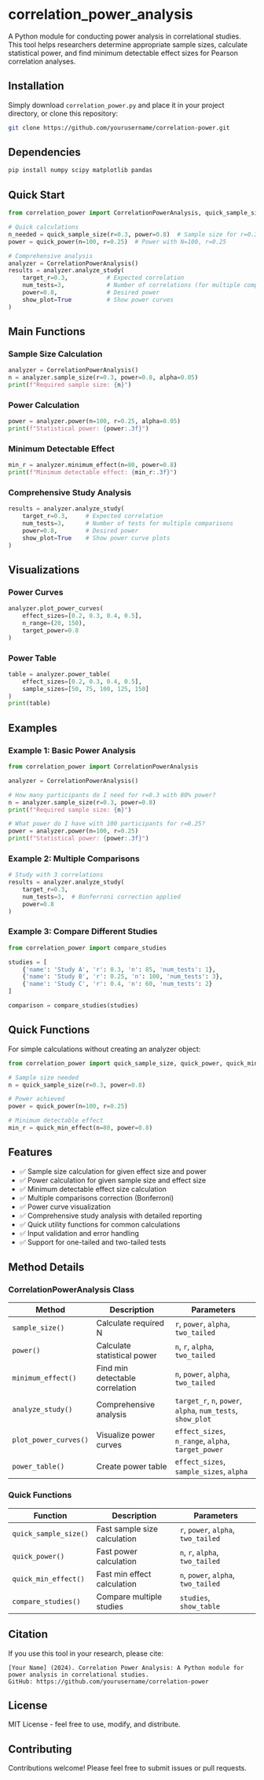 # correlation_power_analysis

A Python module for conducting power analysis in correlational studies. This tool helps researchers determine appropriate sample sizes, calculate statistical power, and find minimum detectable effect sizes for Pearson correlation analyses.

## Installation

Simply download `correlation_power.py` and place it in your project directory, or clone this repository:

```bash
git clone https://github.com/yourusername/correlation-power.git
```

## Dependencies

```bash
pip install numpy scipy matplotlib pandas
```

## Quick Start

```python
from correlation_power import CorrelationPowerAnalysis, quick_sample_size, quick_power

# Quick calculations
n_needed = quick_sample_size(r=0.3, power=0.8)  # Sample size for r=0.3, 80% power
power = quick_power(n=100, r=0.25)  # Power with N=100, r=0.25

# Comprehensive analysis
analyzer = CorrelationPowerAnalysis()
results = analyzer.analyze_study(
    target_r=0.3,           # Expected correlation
    num_tests=3,            # Number of correlations (for multiple comparisons)
    power=0.8,              # Desired power
    show_plot=True          # Show power curves
)
```

## Main Functions

### Sample Size Calculation
```python
analyzer = CorrelationPowerAnalysis()
n = analyzer.sample_size(r=0.3, power=0.8, alpha=0.05)
print(f"Required sample size: {n}")
```

### Power Calculation
```python
power = analyzer.power(n=100, r=0.25, alpha=0.05)
print(f"Statistical power: {power:.3f}")
```

### Minimum Detectable Effect
```python
min_r = analyzer.minimum_effect(n=80, power=0.8)
print(f"Minimum detectable effect: {min_r:.3f}")
```

### Comprehensive Study Analysis
```python
results = analyzer.analyze_study(
    target_r=0.3,     # Expected correlation
    num_tests=3,      # Number of tests for multiple comparisons
    power=0.8,        # Desired power
    show_plot=True    # Show power curve plots
)
```

## Visualizations

### Power Curves
```python
analyzer.plot_power_curves(
    effect_sizes=[0.2, 0.3, 0.4, 0.5],
    n_range=(20, 150),
    target_power=0.8
)
```

### Power Table
```python
table = analyzer.power_table(
    effect_sizes=[0.2, 0.3, 0.4, 0.5],
    sample_sizes=[50, 75, 100, 125, 150]
)
print(table)
```

## Examples

### Example 1: Basic Power Analysis
```python
from correlation_power import CorrelationPowerAnalysis

analyzer = CorrelationPowerAnalysis()

# How many participants do I need for r=0.3 with 80% power?
n = analyzer.sample_size(r=0.3, power=0.8)
print(f"Required sample size: {n}")

# What power do I have with 100 participants for r=0.25?
power = analyzer.power(n=100, r=0.25)
print(f"Statistical power: {power:.3f}")
```

### Example 2: Multiple Comparisons
```python
# Study with 3 correlations
results = analyzer.analyze_study(
    target_r=0.3,
    num_tests=3,  # Bonferroni correction applied
    power=0.8
)
```

### Example 3: Compare Different Studies
```python
from correlation_power import compare_studies

studies = [
    {'name': 'Study A', 'r': 0.3, 'n': 85, 'num_tests': 1},
    {'name': 'Study B', 'r': 0.25, 'n': 100, 'num_tests': 3},
    {'name': 'Study C', 'r': 0.4, 'n': 60, 'num_tests': 2}
]

comparison = compare_studies(studies)
```

## Quick Functions

For simple calculations without creating an analyzer object:

```python
from correlation_power import quick_sample_size, quick_power, quick_min_effect

# Sample size needed
n = quick_sample_size(r=0.3, power=0.8)

# Power achieved  
power = quick_power(n=100, r=0.25)

# Minimum detectable effect
min_r = quick_min_effect(n=80, power=0.8)
```

## Features

- ✅ Sample size calculation for given effect size and power
- ✅ Power calculation for given sample size and effect size
- ✅ Minimum detectable effect size calculation
- ✅ Multiple comparisons correction (Bonferroni)
- ✅ Power curve visualization
- ✅ Comprehensive study analysis with detailed reporting
- ✅ Quick utility functions for common calculations
- ✅ Input validation and error handling
- ✅ Support for one-tailed and two-tailed tests

## Method Details

### CorrelationPowerAnalysis Class

| Method | Description | Parameters |
|--------|-------------|------------|
| `sample_size()` | Calculate required N | `r`, `power`, `alpha`, `two_tailed` |
| `power()` | Calculate statistical power | `n`, `r`, `alpha`, `two_tailed` |
| `minimum_effect()` | Find min detectable correlation | `n`, `power`, `alpha`, `two_tailed` |
| `analyze_study()` | Comprehensive analysis | `target_r`, `n`, `power`, `alpha`, `num_tests`, `show_plot` |
| `plot_power_curves()` | Visualize power curves | `effect_sizes`, `n_range`, `alpha`, `target_power` |
| `power_table()` | Create power table | `effect_sizes`, `sample_sizes`, `alpha` |

### Quick Functions

| Function | Description | Parameters |
|----------|-------------|------------|
| `quick_sample_size()` | Fast sample size calculation | `r`, `power`, `alpha`, `two_tailed` |
| `quick_power()` | Fast power calculation | `n`, `r`, `alpha`, `two_tailed` |
| `quick_min_effect()` | Fast min effect calculation | `n`, `power`, `alpha`, `two_tailed` |
| `compare_studies()` | Compare multiple studies | `studies`, `show_table` |

## Citation

If you use this tool in your research, please cite:

```
[Your Name] (2024). Correlation Power Analysis: A Python module for power analysis in correlational studies. 
GitHub: https://github.com/yourusername/correlation-power
```

## License

MIT License - feel free to use, modify, and distribute.

## Contributing

Contributions welcome! Please feel free to submit issues or pull requests.
